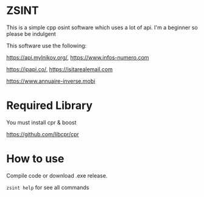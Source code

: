 # ZSINT
This is a simple cpp osint software  which uses a lot of api. I'm a beginner so please be indulgent

This software use the following:

https://api.mylnikov.org/, https://www.infos-numero.com

https://ipapi.co/, https://isitarealemail.com

https://www.annuaire-inverse.mobi

# Required Library
You must install cpr & boost 

https://github.com/libcpr/cpr

# How to use

Compile code or download .exe release.

`zsint help` for see all commands


